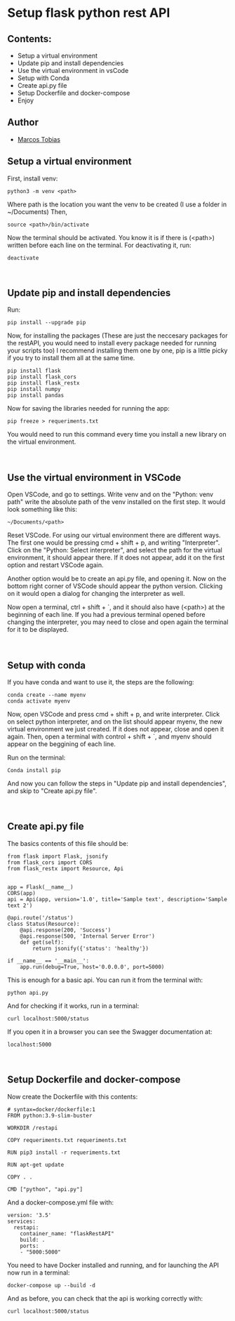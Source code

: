 # Setup flask python rest API
## Contents:
* Setup a virtual environment
* Update pip and install dependencies
* Use the virtual environment in vsCode
* Setup with Conda
* Create api.py file
* Setup Dockerfile and docker-compose
* Enjoy
&nbsp;

## Author
- [Marcos Tobias](https://github.com/MarcosTobias)
&nbsp;


## Setup a virtual environment
First, install venv:
```
python3 -m venv <path>
```
Where path is the location you want the venv to be created (I use a folder in ~/Documents)
Then,
````
source <path>/bin/activate
````
Now the terminal should be activated. You know it is if there is (\<path\>) written before each line on the terminal.
For deactivating it, run:
````
deactivate
````
&nbsp;

## Update pip and install dependencies
Run: 
````
pip install --upgrade pip
````
Now, for installing the packages (These are just the neccesary packages for the restAPI, you would need to install every package needed for running your scripts too) I recommend installing them one by one, pip is a little picky if you try to install them all at the same time.
````
pip install flask
pip install flask_cors
pip install flask_restx
pip install numpy
pip install pandas
````
Now for saving the libraries needed for running the app:
````
pip freeze > requeriments.txt
````
You would need to run this command every time you install a new library on the virtual environment.

&nbsp;

## Use the virtual environment in VSCode
Open VSCode, and go to settings. Write venv and on the "Python: venv path" write the absolute path of the venv installed on the first step. It would look something like this:
````
~/Documents/<path>
````

Reset VSCode. For using our virtual environment there are different ways. The first one would be pressing cmd + shift + p, and writing "Interpreter". Click on the "Python: Select interpreter", and select the path for the virtual environment, it should appear there. If it does not appear, add it on the first option and restart VSCode again.

Another option would be to create an api.py file, and opening it. Now on the bottom right corner of VSCode should appear the python version. Clicking on it would open a dialog for changing the interpreter as well.

Now open a terminal, ctrl + shift + `, and it should also have (\<path\>) at the beginning of each line. If you had a previous terminal opened before changing the interpreter, you may need to close and open again the terminal for it to be displayed.

&nbsp;

## Setup with conda
If you have conda and want to use it, the steps are the following:
````
conda create --name myenv
conda activate myenv
````

Now, open VSCode and press cmd + shift + p, and write interpreter. Click on select python interpreter, and on the list should appear myenv, the new virtual environment we just created. If it does not appear, close and open it again.
Then, open a terminal with control + shift + `, and myenv should appear on the beggining of each line.

Run on the terminal:
````
Conda install pip
````
And now you can follow the steps in "Update pip and install dependencies", and skip to "Create api.py file".

&nbsp;

## Create api.py file
The basics contents of this file should be:
````
from flask import Flask, jsonify
from flask_cors import CORS
from flask_restx import Resource, Api


app = Flask(__name__)
CORS(app)
api = Api(app, version='1.0', title='Sample text', description='Sample text 2')

@api.route('/status')
class Status(Resource):
    @api.response(200, 'Success')
    @api.response(500, 'Internal Server Error')
    def get(self):
        return jsonify({'status': 'healthy'})

if __name__ == '__main__':
    app.run(debug=True, host='0.0.0.0', port=5000)
````
This is enough for a basic api. You can run it from the terminal with:
````
python api.py
````
And for checking if it works, run in a terminal:
````
curl localhost:5000/status
````
If you open it in a browser you can see the Swagger documentation at:
````
localhost:5000
````
&nbsp;

## Setup Dockerfile and docker-compose
Now create the Dockerfile with this contents:
````
# syntax=docker/dockerfile:1
FROM python:3.9-slim-buster

WORKDIR /restapi

COPY requeriments.txt requeriments.txt

RUN pip3 install -r requeriments.txt

RUN apt-get update

COPY . .

CMD ["python", "api.py"]
````

And a docker-compose.yml file with:
````
version: '3.5'
services:
  restapi:
    container_name: "flaskRestAPI"
    build: .
    ports:
    - "5000:5000"
````

You need to have Docker installed and running, and for launching the API now run in a terminal:
````
docker-compose up --build -d
````

And as before, you can check that the api is working correctly with:
````
curl localhost:5000/status
````


